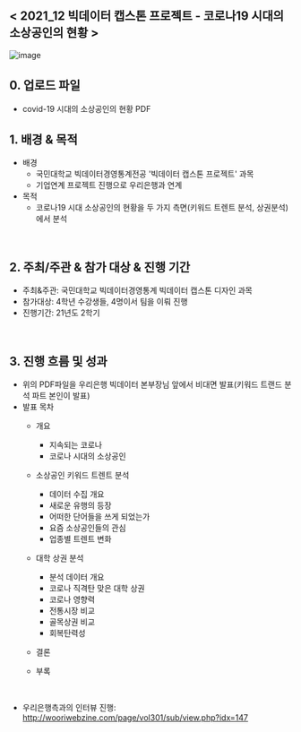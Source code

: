 
 
## < 2021_12 빅데이터 캡스톤 프로젝트 - 코로나19 시대의 소상공인의 현황 >

![image](https://user-images.githubusercontent.com/55688416/152969233-c33b77ee-453d-4ff7-8af3-3b03972540c5.png)

## 0. 업로드 파일
 - covid-19 시대의 소상공인의 현황 PDF

## 1. 배경 & 목적
 - 배경
   - 국민대학교 빅데이터경영통계전공 '빅데이터 캡스톤 프로젝트' 과목
   - 기업연계 프로젝트 진행으로 우리은행과 연계
 - 목적
   - 코로나19 시대 소상공인의 현황을 두 가지 측면(키워드 트렌트 분석, 상권분석)에서 분석
<br>

## 2. 주최/주관 & 참가 대상 & 진행 기간
 - 주최&주관: 국민대학교 빅데이터경영통계 빅데이터 캡스톤 디자인 과목
 - 참가대상: 4학년 수강생들, 4명이서 팀을 이뤄 진행
 - 진행기간: 21년도 2학기
<br>

## 3. 진행 흐름 및 성과
 - 위의 PDF파일을 우리은행 빅데이터 본부장님 앞에서 비대면 발표(키워드 트랜드 분석 파트 본인이 발표)
 - 발표 목차
   - 개요
     - 지속되는 코로나
     - 코로나 시대의 소상공인

   - 소상공인 키워드 트렌트 분석
     - 데이터 수집 개요
     - 새로운 유행의 등장
     - 어떠한 단어들을 쓰게 되었는가
     - 요즘 소상공인들의 관심
     - 업종별 트렌트 변화

   - 대학 상권 분석
     - 분석 데이터 개요
     - 코로나 직격탄 맞은 대학 상권
     - 코로나 영향력
      - 전통시장 비교
      - 골목상권 비교
     - 회복탄력성
   - 결론
   - 부록
<br>

 - 우리은행측과의 인터뷰 진행: http://wooriwebzine.com/page/vol301/sub/view.php?idx=147
<br>

